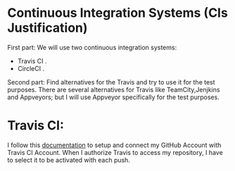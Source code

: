 # Continuous Integration Systems (CIs Justification)

First part:
We will use two continuous integration systems:

- Travis CI .
- CircleCI . 

Second part:
Find alternatives for the Travis and try to use it for the test purposes.
There are several alternatives for Travis like TeamCity,Jenjkins and Appveyors; but I will use Appveyor specifically for the test purposes.


# Travis CI:
I follow this [documentation](https://docs.travis-ci.com/) to setup and connect my GitHub Account with Travis CI Account.
When I authorize Travis to access my repository, I have to select it to be activated with each push.







